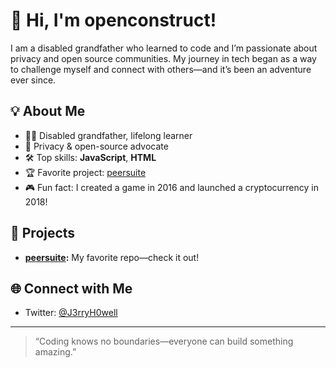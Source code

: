 # 👋 Hi, I'm openconstruct!

I am a disabled grandfather who learned to code and I’m passionate about privacy and open source communities. My journey in tech began as a way to challenge myself and connect with others—and it’s been an adventure ever since.

## 💡 About Me

- 🧑‍🦳 Disabled grandfather, lifelong learner
- 🌱 Privacy & open-source advocate
- 🛠️ Top skills: **JavaScript**, **HTML**
- 🏆 Favorite project: [peersuite](https://github.com/openconstruct/peersuite)
- 🎮 Fun fact: I created a game in 2016 and launched a cryptocurrency in 2018!

## 🚀 Projects

- **[peersuite](https://github.com/openconstruct/peersuite):** My favorite repo—check it out!

## 🌐 Connect with Me

- Twitter: [@J3rryH0well](https://x.com/J3rryH0well)

---

> “Coding knows no boundaries—everyone can build something amazing.”
